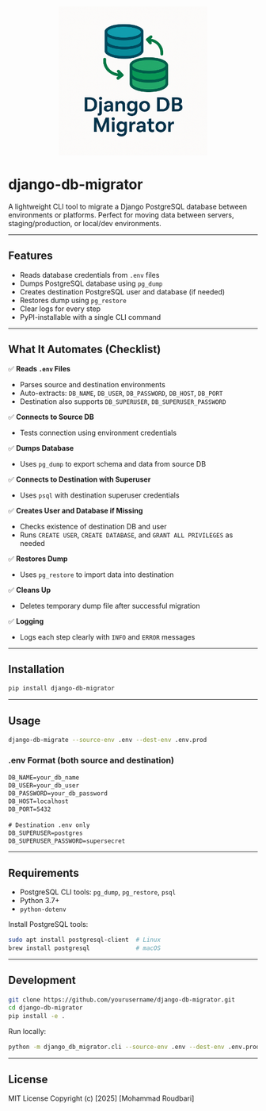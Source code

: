 <p align="center">
  <img src="assets/logo.png" width="300" alt="Django DB Migrator">
</p>

# django-db-migrator

A lightweight CLI tool to migrate a Django PostgreSQL database between environments or platforms. Perfect for moving data between servers, staging/production, or local/dev environments.

---

## Features

* Reads database credentials from `.env` files
* Dumps PostgreSQL database using `pg_dump`
* Creates destination PostgreSQL user and database (if needed)
* Restores dump using `pg_restore`
* Clear logs for every step
* PyPI-installable with a single CLI command

---

## What It Automates (Checklist)

✅ **Reads `.env` Files**

* Parses source and destination environments
* Auto-extracts: `DB_NAME`, `DB_USER`, `DB_PASSWORD`, `DB_HOST`, `DB_PORT`
* Destination also supports `DB_SUPERUSER`, `DB_SUPERUSER_PASSWORD`

✅ **Connects to Source DB**

* Tests connection using environment credentials

✅ **Dumps Database**

* Uses `pg_dump` to export schema and data from source DB

✅ **Connects to Destination with Superuser**

* Uses `psql` with destination superuser credentials

✅ **Creates User and Database if Missing**

* Checks existence of destination DB and user
* Runs `CREATE USER`, `CREATE DATABASE`, and `GRANT ALL PRIVILEGES` as needed

✅ **Restores Dump**

* Uses `pg_restore` to import data into destination

✅ **Cleans Up**

* Deletes temporary dump file after successful migration

✅ **Logging**

* Logs each step clearly with `INFO` and `ERROR` messages

---

## Installation

```bash
pip install django-db-migrator
```

---

## Usage

```bash
django-db-migrate --source-env .env --dest-env .env.prod
```

### .env Format (both source and destination)

```env
DB_NAME=your_db_name
DB_USER=your_db_user
DB_PASSWORD=your_db_password
DB_HOST=localhost
DB_PORT=5432

# Destination .env only
DB_SUPERUSER=postgres
DB_SUPERUSER_PASSWORD=supersecret
```

---

## Requirements

* PostgreSQL CLI tools: `pg_dump`, `pg_restore`, `psql`
* Python 3.7+
* `python-dotenv`

Install PostgreSQL tools:

```bash
sudo apt install postgresql-client  # Linux
brew install postgresql             # macOS
```

---

## Development

```bash
git clone https://github.com/yourusername/django-db-migrator.git
cd django-db-migrator
pip install -e .
```

Run locally:

```bash
python -m django_db_migrator.cli --source-env .env --dest-env .env.prod
```

---

## License

MIT License
Copyright (c) [2025] [Mohammad Roudbari]